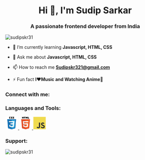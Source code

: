 <h1 align="center">Hi 👋, I'm Sudip Sarkar</h1>
<h3 align="center">A passionate frontend developer from India</h3>

<p align="left"> <img src="https://komarev.com/ghpvc/?username=sudipskr31&label=Profile%20views&color=0e75b6&style=flat" alt="sudipskr31" /> </p>

- 🌱 I’m currently learning **Javascript, HTML, CSS**

- 💬 Ask me about **Javascript, HTML, CSS**

- 📫 How to reach me **Sudipskr321@gmail.com**

- ⚡ Fun fact **I❤️Music and Watching Anime🤭**

<h3 align="left">Connect with me:</h3>
<p align="left">
</p>

<h3 align="left">Languages and Tools:</h3>
<p align="left"> <a href="https://www.w3schools.com/css/" target="_blank" rel="noreferrer"> <img src="https://raw.githubusercontent.com/devicons/devicon/master/icons/css3/css3-original-wordmark.svg" alt="css3" width="40" height="40"/> </a> <a href="https://www.w3.org/html/" target="_blank" rel="noreferrer"> <img src="https://raw.githubusercontent.com/devicons/devicon/master/icons/html5/html5-original-wordmark.svg" alt="html5" width="40" height="40"/> </a> <a href="https://developer.mozilla.org/en-US/docs/Web/JavaScript" target="_blank" rel="noreferrer"> <img src="https://raw.githubusercontent.com/devicons/devicon/master/icons/javascript/javascript-original.svg" alt="javascript" width="40" height="40"/> </a> </p>

<h3 align="left">Support:</h3>
<p><a href="https://ko-fi.com/sudipskr31"> <img align="left" src="https://cdn.ko-fi.com/cdn/kofi3.png?v=3" height="50" width="210" alt="sudipskr31" /></a></p><br><br>
